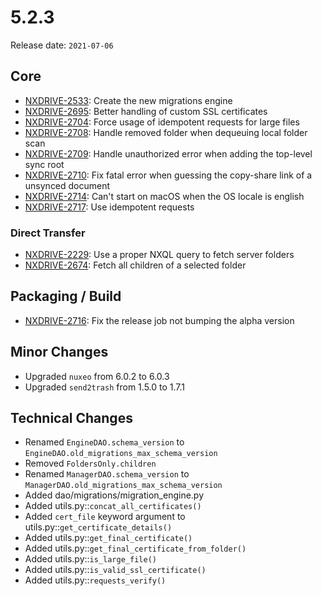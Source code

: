 # 5.2.3

Release date: `2021-07-06`

## Core

- [NXDRIVE-2533](https://hyland.atlassian.net/browse/NXDRIVE-2533): Create the new migrations engine
- [NXDRIVE-2695](https://hyland.atlassian.net/browse/NXDRIVE-2695): Better handling of custom SSL certificates
- [NXDRIVE-2704](https://hyland.atlassian.net/browse/NXDRIVE-2704): Force usage of idempotent requests for large files
- [NXDRIVE-2708](https://hyland.atlassian.net/browse/NXDRIVE-2708): Handle removed folder when dequeuing local folder scan
- [NXDRIVE-2709](https://hyland.atlassian.net/browse/NXDRIVE-2709): Handle unauthorized error when adding the top-level sync root
- [NXDRIVE-2710](https://hyland.atlassian.net/browse/NXDRIVE-2710): Fix fatal error when guessing the copy-share link of a unsynced document
- [NXDRIVE-2714](https://hyland.atlassian.net/browse/NXDRIVE-2714): Can't start on macOS when the OS locale is english
- [NXDRIVE-2717](https://hyland.atlassian.net/browse/NXDRIVE-2717): Use idempotent requests

### Direct Transfer

- [NXDRIVE-2229](https://hyland.atlassian.net/browse/NXDRIVE-2229): Use a proper NXQL query to fetch server folders
- [NXDRIVE-2674](https://hyland.atlassian.net/browse/NXDRIVE-2674): Fetch all children of a selected folder

## Packaging / Build

- [NXDRIVE-2716](https://hyland.atlassian.net/browse/NXDRIVE-2716): Fix the release job not bumping the alpha version

## Minor Changes

- Upgraded `nuxeo` from 6.0.2 to 6.0.3
- Upgraded `send2trash` from 1.5.0 to 1.7.1

## Technical Changes

- Renamed `EngineDAO.schema_version` to `EngineDAO.old_migrations_max_schema_version`
- Removed `FoldersOnly.children`
- Renamed `ManagerDAO.schema_version` to `ManagerDAO.old_migrations_max_schema_version`
- Added dao/migrations/migration_engine.py
- Added utils.py::`concat_all_certificates()`
- Added `cert_file` keyword argument to utils.py::`get_certificate_details()`
- Added utils.py::`get_final_certificate()`
- Added utils.py::`get_final_certificate_from_folder()`
- Added utils.py::`is_large_file()`
- Added utils.py::`is_valid_ssl_certificate()`
- Added utils.py::`requests_verify()`

